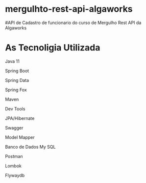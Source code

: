 # mergulhto-rest-api-algaworks
#API de Cadastro de funcionario do curso de Mergulho Rest API da Algaworks

# As Tecnoligia Utilizada

Java 11

Spring Boot

Spring Data

Spring Fox

Maven

Dev Tools

JPA/Hibernate

Swagger

Model Mapper

Banco de Dados My SQL

Postman

Lombok

Flywaydb
